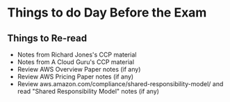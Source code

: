 # Things to do Day Before the Exam

## Things to Re-read
- Notes from Richard Jones's CCP material
- Notes from A Cloud Guru's CCP material
- Review AWS Overview Paper notes (if any)
- Review AWS Pricing Paper notes (if any)
- Review aws.amazon.com/compliance/shared-responsibility-model/ and read "Shared Responsibility Model" notes (if any)